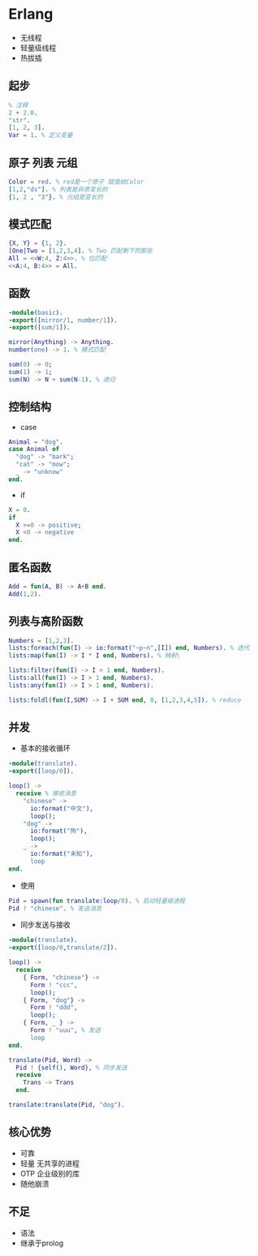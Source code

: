 # Erlang

- 无线程
- 轻量级线程
- 热拔插

## 起步

```erlang
% 注释
2 + 2.0.
"str".
[1, 2, 3].
Var = 1. % 定义变量
```

## 原子 列表 元组

```erlang
Color = red. % red是一个原子 赋值给Color
[1,2,"ds"]. % 列表是异质变长的
{1, 2 , "3"}. % 元组是变长的
```

## 模式匹配

```erlang
{X, Y} = {1, 2}.
[One|Two = [1,2,3,4]. % Two 匹配剩下的那些
All = <<W:4, Z:4>>. % 位匹配
<<A:4, B:4>> = All.
```

## 函数

```erlang
-module(basic).
-export([mirror/1, number/1]).
-export([sum/1]).

mirror(Anything) -> Anything.
number(one) -> 1. % 模式匹配

sum(0) -> 0;
sum(1) -> 1;
sum(N) -> N + sum(N-1). % 递归
```

## 控制结构

- case

```erlang
Animal = "dog".
case Animal of
  "dog" -> "bark";
  "cat" -> "mow";
  _ -> "unknow"
end.
```

- if

```erlang
X = 0.
if
  X >=0 -> positive;
  X <0 -> negative
end.
```

## 匿名函数

```erlang
Add = fun(A, B) -> A+B end.
Add(1,2).
```

## 列表与高阶函数

```erlang
Numbers = [1,2,3].
lists:foreach(fun(I) -> io:format("~p~n",[I]) end, Numbers). % 迭代
lists:map(fun(I) -> I * I end, Numbers). % 映射\

lists:filter(fun(I) -> I > 1 end, Numbers).
lists:all(fun(I) -> I > 1 end, Numbers).
lists:any(fun(I) -> I > 1 end, Numbers).

lists:foldl(fun(I,SUM) -> I + SUM end, 0, [1,2,3,4,5]). % reduce
```

## 并发

- 基本的接收循环

```erlang
-module(translate).
-export([loop/0]).

loop() ->
  receive % 接收消息
    "chinese" ->
      io:format("中文"),
      loop();
    "dog" ->
      io:format("狗"),
      loop();
    _ ->
      io:format("未知"),
      loop
end.
```

- 使用

```erlang
Pid = spawn(fun translate:loop/0). % 启动轻量级进程
Pid ! "chinese". % 发送消息
```

- 同步发送与接收

```erlang
-module(translate).
-export([loop/0,translate/2]).

loop() ->
  receive
    { Form, "chinese"} ->
      Form ! "ccc",
      loop();
    { Form, "dog"} ->
      Form ! "ddd",
      loop();
    { Form, _ } ->
      Form ! "uuu", % 发送
      loop
end.

translate(Pid, Word) ->
  Pid ! {self(), Word}, % 同步发送
  receive
    Trans -> Trans
  end.
```

```erl
translate:translate(Pid, "dog").
```

## 核心优势

- 可靠
- 轻量 无共享的进程
- OTP 企业级别的库
- 随他崩溃

## 不足

- 语法
- 继承于prolog
